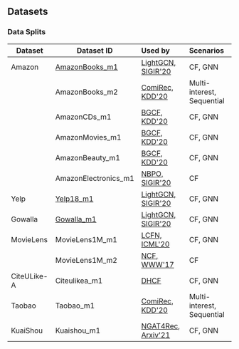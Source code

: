 ## Datasets

### Data Splits

| Dataset           | Dataset ID           | Used by           | Scenarios                          |
|-------------------|----------------------|:-----------------|:-----------------------------------|
| Amazon            | [AmazonBooks_m1](./Amazon#AmazonBooks_m1)       |   [LightGCN, SIGIR'20](https://github.com/kuandeng/LightGCN/tree/master/Data/amazon-book)  | CF, GNN |
|                   | AmazonBooks_m2       |   [ComiRec, KDD'20](https://github.com/THUDM/ComiRec)  | Multi-interest, Sequential |
|                   | AmazonCDs_m1         |   [BGCF, KDD'20](https://dl.acm.org/doi/abs/10.1145/3394486.3403254)    | CF, GNN | 
|                   | AmazonMovies_m1      |   [BGCF, KDD'20](https://dl.acm.org/doi/abs/10.1145/3394486.3403254)            | CF, GNN |
|                   | AmazonBeauty_m1      |   [BGCF, KDD'20](https://dl.acm.org/doi/abs/10.1145/3394486.3403254)              | CF, GNN | 
|                   | AmazonElectronics_m1 |   [NBPO, SIGIR'20](https://github.com/Wenhui-Yu/NBPO/tree/master/dataset/amazon)  | CF | 
| Yelp              | [Yelp18_m1](./Yelp#Yelp18_m1)            |   [LightGCN, SIGIR'20](https://github.com/kuandeng/LightGCN/tree/master/Data/yelp2018)  | CF, GNN |
| Gowalla           | [Gowalla_m1](./Gowalla#Gowalla_m1)           |   [LightGCN, SIGIR'20](https://github.com/kuandeng/LightGCN/tree/master/Data/gowalla)  | CF, GNN |
| MovieLens         | MovieLens1M_m1       |   [LCFN, ICML'20](https://github.com/Wenhui-Yu/LCFN/tree/master/dataset/Movielens)               | CF, GNN |
|                   | MovieLens1M_m2       |   [NCF, WWW'17](https://github.com/hexiangnan/neural_collaborative_filtering/tree/master/Data)                | CF |
| CiteULike-A       | Citeulikea_m1        |   [DHCF](https://github.com/chenchongthu/ENMF#4-dhcf-kdd-2020dual-channel-hypergraph-collaborative-filtering) | CF, GNN | 
| Taobao            | Taobao_m1            |   [ComiRec, KDD'20](https://github.com/THUDM/ComiRec) | Multi-interest, Sequential |
| KuaiShou          | Kuaishou_m1          |   [NGAT4Rec, Arxiv'21](https://github.com/ShortVideoRecommendation/NGAT4Rec/tree/master/Data/kuaishou) | CF, GNN | 




